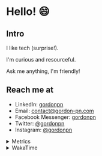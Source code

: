# Hello! 😄

## Intro

I like tech (surprise!).

I'm curious and resourceful.

Ask me anything, I'm friendly!

## Reach me at

- LinkedIn: [gordonpn](https://www.linkedin.com/in/gordonpn/)
- Email: [contact@gordon-pn.com](mailto:contact@gordon-pn.com)
- Facebook Messenger: [gordonpn](https://www.messenger.com/t/Gordonpn)
- Twitter: [@gordonpn](https://twitter.com/Gordonpn)
- Instagram: [@gordonpn](https://www.instagram.com/gordonpn/)

<details>
  <summary>Metrics</summary>

  <img align="center" src="https://github.com/gordonpn/gordonpn/blob/master/github-metrics.svg" alt="GitHub Metrics">

</details>

<details>
  <summary>WakaTime</summary>

  <!--START_SECTION:waka-->
**I'm an Early 🐤** 

```text
🌞 Morning                2636 commits        ████░░░░░░░░░░░░░░░░░░░░░   17.93 % 
🌆 Daytime                5786 commits        ██████████░░░░░░░░░░░░░░░   39.35 % 
🌃 Evening                6099 commits        ██████████░░░░░░░░░░░░░░░   41.48 % 
🌙 Night                  183 commits         ░░░░░░░░░░░░░░░░░░░░░░░░░   01.24 % 
```
📅 **I'm Most Productive on Sunday** 

```text
Monday                   2156 commits        ████░░░░░░░░░░░░░░░░░░░░░   14.66 % 
Tuesday                  2101 commits        ████░░░░░░░░░░░░░░░░░░░░░   14.29 % 
Wednesday                2262 commits        ████░░░░░░░░░░░░░░░░░░░░░   15.38 % 
Thursday                 2212 commits        ████░░░░░░░░░░░░░░░░░░░░░   15.04 % 
Friday                   1419 commits        ██░░░░░░░░░░░░░░░░░░░░░░░   09.65 % 
Saturday                 1903 commits        ███░░░░░░░░░░░░░░░░░░░░░░   12.94 % 
Sunday                   2651 commits        █████░░░░░░░░░░░░░░░░░░░░   18.03 % 
```


📊 **This Week I Spent My Time On** 

```text
💬 Programming Languages: 
Java                     20 hrs 45 mins      ███████████████░░░░░░░░░░   59.02 % 
Text                     3 hrs 11 mins       ██░░░░░░░░░░░░░░░░░░░░░░░   09.10 % 
Ruby                     2 hrs 37 mins       ██░░░░░░░░░░░░░░░░░░░░░░░   07.48 % 
JSON                     1 hr 38 mins        █░░░░░░░░░░░░░░░░░░░░░░░░   04.65 % 
Jinja2                   1 hr 32 mins        █░░░░░░░░░░░░░░░░░░░░░░░░   04.39 % 

🔥 Editors: 
IntelliJ                 34 hrs 4 mins       ████████████████████████░   96.92 % 
VS Code                  1 hr 5 mins         █░░░░░░░░░░░░░░░░░░░░░░░░   03.08 % 
```


 Last Updated on 20/04/2023 10:23:41 UTC
<!--END_SECTION:waka-->
</details>
